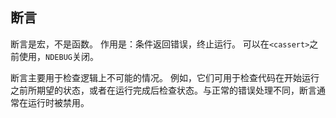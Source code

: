 ## 断言
断言是宏，不是函数。
作用是：条件返回错误，终止运行。
可以在`<cassert>`之前使用，`NDEBUG`关闭。

断言主要用于检查逻辑上不可能的情况。
例如，它们可用于检查代码在开始运行之前所期望的状态，或者在运行完成后检查状态。与正常的错误处理不同，断言通常在运行时被禁用。